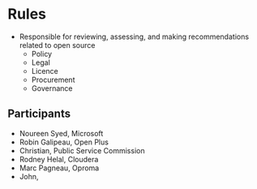 # Rules 
* Responsible for reviewing, assessing, and making recommendations related to open source 
  * Policy
  * Legal
  * Licence
  * Procurement
  * Governance 

## Participants 
* Noureen Syed, Microsoft
* Robin Galipeau, Open Plus
* Christian, Public Service Commission 
* Rodney Helal, Cloudera
* Marc Pagneau, Oproma
* John, 
